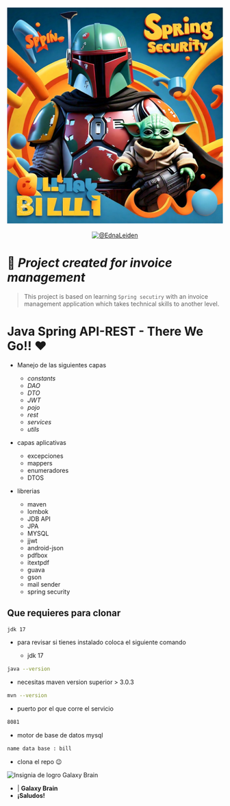 ![Descripción alternativa](./assets/bill.jpeg)

<p align="center">
    <a href="https://www.linkedin.com/in/edna-leiden-oliver-dupont-305680126/"  target="_blank"><img align="center" src="https://img.shields.io/badge/LinkedIn-0077B5?style=for-the-badge&logo=linkedin&logoColor=white" alt="@EdnaLeiden"/></a>
</p>

#  📁 *Project created for invoice management*
> This project is based on learning `Spring secutiry` with an invoice management application which takes technical skills to another level.
# Java Spring API-REST - There We Go!! ❤️
- Manejo de las siguientes capas
    - *constants*
    - *DAO*
    - *DTO*
    - *JWT*
    - *pojo*
    - *rest*
    - *services*
    - *utils*

- capas aplicativas
    - excepciones
    - mappers
    - enumeradores
    - DTOS
- librerias
    - maven
    - lombok
    - JDB API
    - JPA
    - MYSQL
    - jjwt
    - android-json
    - pdfbox
    - itextpdf
    - guava
    - gson
    - mail sender
    - spring security

## Que requieres para clonar
    jdk 17
- para revisar si tienes instalado coloca el siguiente comando

    - jdk 17
```bash
java --version
```
- necesitas maven version superior > 3.0.3
```bash
mvn --version
```
- puerto por el que corre el servicio
```bash
8081
```
- motor de base de datos mysql
```bash
name data base : bill
```
- clona el repo 😉


![Insignia de logro Galaxy Brain](https://github.githubassets.com/images/modules/profile/achievements/galaxy-brain-default.png) 
- | **Galaxy Brain** 
- **¡Saludos!**
